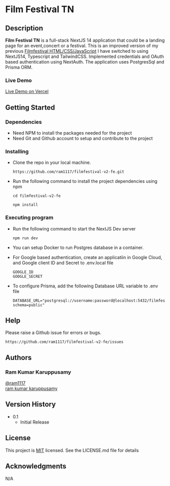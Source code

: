 # Film Festival TN

## Description

**Film Festival TN** is a full-stack NextJS 14 application that could be a landing page for an event,concert or a festival. This is an improved version of my previous [Filmfestival HTML/CSS/JavaScript](https://github.com/ram1117/capstone-project-1-filmfestival) I have switched to using NextJS14, Typescript and TailwindCSS. Implemented credentials and OAuth based authentication using NextAuth. The application uses PostgresSql and Prisma ORM.

### Live Demo

[Live Demo on Vercel](https://filmfestival-v2-fe.vercel.app/)

## Getting Started

### Dependencies

- Need NPM to install the packages needed for the project
- Need Git and Github account to setup and contribute to the project

### Installing

- Clone the repo in your local machine.

  ```
  https://github.com/ram1117/filmfestival-v2-fe.git
  ```

- Run the following command to install the project dependencies using npm
  ```
  cd filmfestival-v2-fe
  ```
  ```
  npm install
  ```

### Executing program

- Run the following command to start the NextJS Dev server

  ```
  npm run dev
  ```

- You can setup Docker to run Postgres database in a container.

- For Google based authentication, create an applicatiin in Google Cloud, and Google client ID and Secret to .env.local file

  ```
  GOOGLE_ID
  GOOGLE_SECRET
  ```

- To configure Prisma, add the following Database URL variable to .env file

  ```
  DATABASE_URL="postgresql://username:password@localhost:5432/filmfestival?schema=public"
  ```

## Help

Please raise a Github issue for errors or bugs.

```
https://github.com/ram1117/filmfestival-v2-fe/issues
```

## Authors

### Ram Kumar Karuppusamy

[@ram1117](https://github.com/ram1117) <br />
[ram kumar karuppusamy](https://www.linkedin.com/in/ram-kumar-karuppusamy/)

## Version History

- 0.1
  - Initial Release

## License

This project is [MIT](./LICENSE) licensed. See the LICENSE.md file for details

## Acknowledgments

N/A
